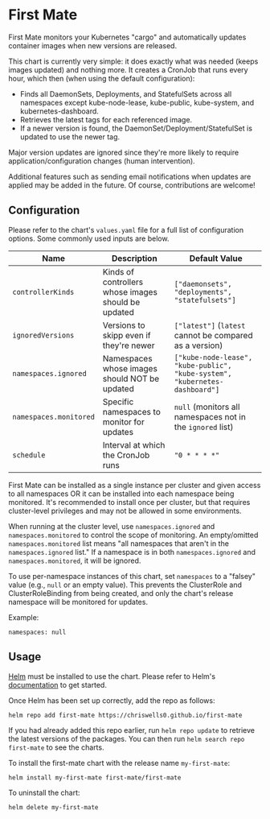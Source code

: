 # First Mate

First Mate monitors your Kubernetes "cargo" and automatically updates container images when new versions are released.

This chart is currently very simple: it does exactly what was needed (keeps images updated) and nothing more.
It creates a CronJob that runs every hour, which then (when using the default configuration):

* Finds all DaemonSets, Deployments, and StatefulSets across all namespaces except kube-node-lease, kube-public, kube-system, and kubernetes-dashboard.
* Retrieves the latest tags for each referenced image.
* If a newer version is found, the DaemonSet/Deployment/StatefulSet is updated to use the newer tag.

Major version updates are ignored since they're more likely to require application/configuration changes (human intervention).

Additional features such as sending email notifications when updates are applied may be added in the future.
Of course, contributions are welcome!

## Configuration

Please refer to the chart's `values.yaml` file for a full list of configuration options.
Some commonly used inputs are below.

| Name                      | Description                                                                 | Default Value           |
| ------------------------- | --------------------------------------------------------------------------- | ------------------------- |
| `controllerKinds`         | Kinds of controllers whose images should be updated                         | `["daemonsets", "deployments", "statefulsets"]`            |
| `ignoredVersions`         | Versions to skipp even if they're newer                                     | `["latest"]` (`latest` cannot be compared as a version)           |
| `namespaces.ignored`      | Namespaces whose images should NOT be updated                               | `["kube-node-lease", "kube-public", "kube-system", "kubernetes-dashboard"]`            |
| `namespaces.monitored`    | Specific namespaces to monitor for updates                                  | `null` (monitors all namespaces not in the `ignored` list)            |
| `schedule`                | Interval at which the CronJob runs                                          | `"0 * * * *"`   |

First Mate can be installed as a single instance per cluster and given access to all namespaces OR it can be installed into each namespace being monitored.
It's recommended to install once per cluster, but that requires cluster-level privileges and may not be allowed in some environments.

When running at the cluster level, use `namespaces.ignored` and `namespaces.monitored` to control the scope of monitoring.
An empty/omitted `namespaces.monitored` list means "all namespaces that aren't in the `namespaces.ignored` list."
If a namespace is in both `namespaces.ignored` and `namespaces.monitored`, it will be ignored.

To use per-namespace instances of this chart, set `namespaces` to a "falsey" value (e.g., `null` or an empty value).
This prevents the ClusterRole and ClusterRoleBinding from being created, and only the chart's release namespace will be monitored for updates.

Example:

```
namespaces: null
```

## Usage

[Helm](https://helm.sh) must be installed to use the chart.
Please refer to Helm's [documentation](https://helm.sh/docs) to get started.

Once Helm has been set up correctly, add the repo as follows:

    helm repo add first-mate https://chriswells0.github.io/first-mate

If you had already added this repo earlier, run `helm repo update` to retrieve the latest versions of the packages.
You can then run `helm search repo first-mate` to see the charts.

To install the first-mate chart with the release name `my-first-mate`:

    helm install my-first-mate first-mate/first-mate

To uninstall the chart:

    helm delete my-first-mate
